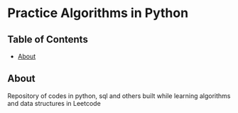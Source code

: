 # Practice Algorithms in Python

## Table of Contents

- [About](#about)
<!--- [Getting Started](#getting_started)
- [Usage](#usage)
- [Contributing](../CONTRIBUTING.md)
-->
## About <a name = "about"></a>

Repository of codes in python, sql and others built while learning algorithms and data structures in Leetcode

<!---

## Getting Started <a name = "getting_started"></a>

These instructions will get you a copy of the project up and running on your local machine for development and testing purposes. See [deployment](#deployment) for notes on how to deploy the project on a live system.

### Prerequisites

What things you need to install the software and how to install them.

```
Give examples
```

### Installing

A step by step series of examples that tell you how to get a development env running.

Say what the step will be

```
Give the example
```

And repeat

```
until finished
```

End with an example of getting some data out of the system or using it for a little demo.

## Usage <a name = "usage"></a>

Add notes about how to use the system.
